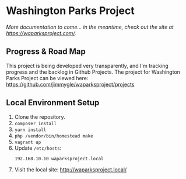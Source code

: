 # Washington Parks Project

_More documentation to come... in the meantime, check out the site at https://waparksproject.com/._

## Progress & Road Map

This project is being developed very transparently, and I'm tracking progress and the backlog in Github Projects. The project for Washington Parks Project can be viewed here: https://github.com/jimmygle/waparksproject/projects

## Local Environment Setup

1. Clone the repository.
1. `composer install`
1. `yarn install`
1. `php /vendor/bin/homestead make`
1. `vagrant up`
1. Update `/etc/hosts`:
    ```
    192.168.10.10 waparksproject.local
    ```
1. Visit the local site: http://waparksproject.local/
